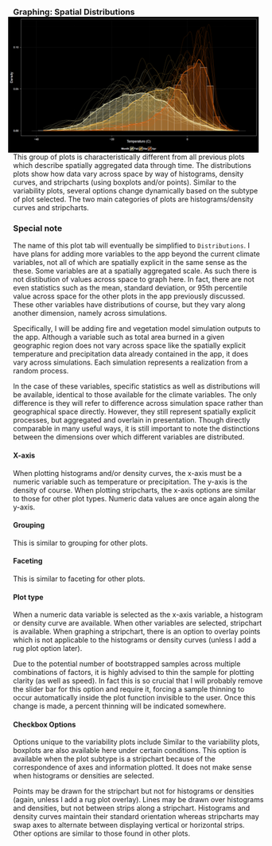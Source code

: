 ### Graphing: Spatial Distributions <img style="float: right; padding-left: 10px; padding-right: 10px" src="screenshots/plotSP_example_1_black.png" width="1000"/>
This group of plots is characteristically different from all previous plots which describe spatially aggregated data through time.
The distributions plots show how data vary across space by way of histograms, density curves, and stripcharts (using boxplots and/or points).
Similar to the variability plots, several options change dynamically based on the subtype of plot selected.
The two main categories of plots are histograms/density curves and stripcharts.

### Special note
The name of this plot tab will eventually be simplified to `Distributions`.
I have plans for adding more variables to the app beyond the current climate variables, not all of which are spatially explicit in the same sense as the these.
Some variables are at a spatially aggregated scale. As such there is not distibution of values across space to graph here.
In fact, there are not even statistics such as the mean, standard deviation, or 95th percentile value across space for the other plots in the app previously discussed.
These other variables have distributions of course, but they vary along another dimension, namely across simulations.

Specifically, I will be adding fire and vegetation model simulation outputs to the app.
Although a variable such as total area burned in a given geographic region does not vary across space like the spatially explicit temperature and precipitation data already contained in the app, it does vary across simulations.
Each simulation represents a realization from a random process.

In the case of these variables, specific statistics as well as distributions will be available, identical to those available for the climate variables.
The only difference is they will refer to difference across simulation space rather than geographical space directly.
However, they still represent spatially explicit processes, but aggregated and overlain in presentation.
Though directly comparable in many useful ways, it is still important to note the distinctions between the dimensions over which different variables are distributed.

#### X-axis
When plotting histograms and/or density curves, the x-axis must be a numeric variable such as temperature or precipitation. The y-axis is the density of course.
When plotting stripcharts, the x-axis options are similar to those for other plot types. Numeric data values are once again along the y-axis.

#### Grouping
This is similar to grouping for other plots.

#### Faceting
This is similar to faceting for other plots.

#### Plot type
When a numeric data variable is selected as the x-axis variable, a histogram or density curve are available.
When other variables are selected, stripchart is available.
When graphing a stripchart, there is an option to overlay points which is not applicable to the histograms or density curves (unless I add a rug plot option later).

Due to the potential number of bootstrapped samples across multiple combinations of factors, it is highly advised to thin the sample for plotting clarity (as well as speed).
In fact this is so crucial that I will probably remove the slider bar for this option and require it, forcing a sample thinning to occur automatically inside the plot function invisible to the user.
Once this change is made, a percent thinning will be indicated somewhere.


#### Checkbox Options
Options unique to the variability plots include 
Similar to the variability plots, boxplots are also available here under certain conditions.
This option is available when the plot subtype is a stripchart because of the correspondence of axes and information plotted.
It does not make sense when histograms or densities are selected.

Points may be drawn for the stripchart but not for histograms or densities (again, unless I add a rug plot overlay).
Lines may be drawn over histograms and densities, but not between strips along a stripchart.
Histograms and density curves maintain their standard orientation whereas stripcharts may swap axes to alternate between displaying vertical or horizontal strips.
Other options are similar to those found in other plots.
